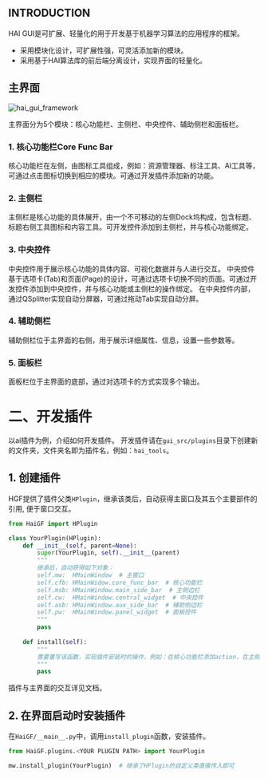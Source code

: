 

## INTRODUCTION

HAI GUI是可扩展、轻量化的用于开发基于机器学习算法的应用程序的框架。

+ 采用模块化设计，可扩展性强，可灵活添加新的模块。
+ 采用基于HAI算法库的前后端分离设计，实现界面的轻量化。

## 主界面
![hai_gui_framework](https://zhangzhengde0225.github.io/images/blog/hai_gui_framework_1280.gif)


主界面分为5个模块：核心功能栏、主侧栏、中央控件、辅助侧栏和面板栏。

### 1. 核心功能栏Core Func Bar
核心功能栏在左侧，由图标工具组成，例如：资源管理器、标注工具、AI工具等，可通过点击图标切换到相应的模块。可通过开发插件添加新的功能。

### 2. 主侧栏
主侧栏是核心功能的具体展开，由一个不可移动的左侧Dock坞构成，包含标题、标题右侧工具图标和内容工具。可开发控件添加到主侧栏，并与核心功能绑定。

### 3. 中央控件
中央控件用于展示核心功能的具体内容、可视化数据并与人进行交互。
中央控件基于选项卡(Tab)和页面(Page)的设计，可通过选项卡切换不同的页面。可通过开发控件添加到中央控件，并与核心功能或主侧栏的操作绑定。
在中央控件内部，通过QSplitter实现自动分屏器，可通过拖动Tab实现自动分屏。

### 4. 辅助侧栏
辅助侧栏位于主界面的右侧，用于展示详细属性、信息，设置一些参数等。

### 5. 面板栏
面板栏位于主界面的底部，通过对选项卡的方式实现多个输出。


# 二、开发插件

以ai插件为例，介绍如何开发插件。
开发插件请在`gui_src/plugins`目录下创建新的文件夹，文件夹名即为插件名，例如：`hai_tools`。

## 1. 创建插件

HGF提供了插件父类`HPlugin`，继承该类后，自动获得主窗口及其五个主要部件的引用, 便于窗口交互。
```python
from HaiGF import HPlugin

class YourPlugin(HPlugin):
    def __init__(self, parent=None):
        super(YourPlugin, self).__init__(parent)
        """
        继承后，自动获得如下对象：
        self.mw:  HMainWindow  # 主窗口
        self.cfb: HMainWidow.core_func_bar  # 核心功能栏
        self.msb: HMainWindow.main_side_bar  # 主侧边栏
        self.cw:  HMainWindow.central_widget  # 中央控件
        self.asb: HMainWindow.aux_side_bar  # 辅助侧边栏
        self.pw:  HMainWindow.panel_widget  # 面板控件
        """
        pass
    
    def install(self):
        """
        需要重写该函数，实现插件安装时的操作，例如：在核心功能栏添加action，在主侧栏添加控件等。
        """
        pass
```
插件与主界面的交互详见文档。

## 2. 在界面启动时安装插件

在`HaiGF/__main__.py`中，调用`install_plugin`函数，安装插件。
```python
from HaiGF.plugins.<YOUR PLUGIN PATH> import YourPlugin

mw.install_plugin(YourPlugin)  # 继承了HPlugin的自定义类直接传入即可
```








